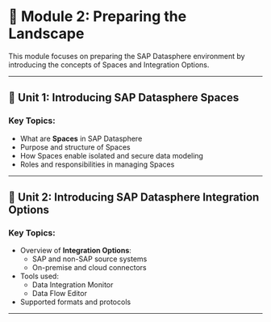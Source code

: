 # 📘 Module 2: Preparing the Landscape

This module focuses on preparing the SAP Datasphere environment by introducing the concepts of Spaces and Integration Options.

---

## 🧩 Unit 1: Introducing SAP Datasphere Spaces

### Key Topics:
- What are **Spaces** in SAP Datasphere
- Purpose and structure of Spaces
- How Spaces enable isolated and secure data modeling
- Roles and responsibilities in managing Spaces

---

## 🧩 Unit 2: Introducing SAP Datasphere Integration Options

### Key Topics:
- Overview of **Integration Options**:
  - SAP and non-SAP source systems
  - On-premise and cloud connectors
- Tools used:
  - Data Integration Monitor
  - Data Flow Editor
- Supported formats and protocols 

---
